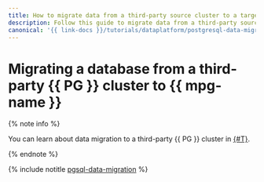 ```yaml
---
title: How to migrate data from a third-party source cluster to a target cluster
description: Follow this guide to migrate data from a third-party source cluster to a target cluster.
canonical: '{{ link-docs }}/tutorials/dataplatform/postgresql-data-migration'
---
```


# Migrating a database from a third-party {{ PG }} cluster to {{ mpg-name }}

{% note info %}

You can learn about data migration to a third-party {{ PG }} cluster in [{#T}](../../managed-postgresql/tutorials/outbound-replication.md).

{% endnote %}

{% include notitle [pgsql-data-migration](../../_tutorials/dataplatform/postgresql-data-migration.md) %}
